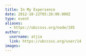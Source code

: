 ```yaml
---
title: In My Experience 
date: 2012-10-22T05:26:00.000Z
type: event
aliases:
  - https://ubccsss.org/node/195
author:
  username: atjia
  link: https://ubccsss.org/user/14
images:
---
```


